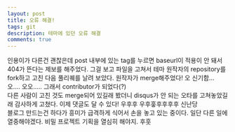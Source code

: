 ```yaml
---
layout: post
title: 오류 해결!
tags: git
description: 테마에 있던 오류 해결
comments: true
---
```

인용이가 다른건 괜찮은데 post 내부에 있는 tag를 누르면 baseurl이 적용이 안 돼서 404가 뜬다는 제보를 해주었다. 그걸 보고 파일을 고쳐서 테마 원작자의 repository를 fork하고 고친 다음 풀리퀘를 날려 보았다. 원작자가 merge해주었다! 오 신기함... 오.... 오오..... 그래서 contributor가 되었다(?)<br>
다른 사람이 고친 것도 merge되어 있길래 봤더니 disqus가 안 되는 오타를 고쳐놓았길래 감사하게 고쳤다. 이제 댓글도 달 수 있다! 우후후 우후훟후후후후 신난당<br>
블로그 만드는건 하다가 흥미가 급격하게 식어서 손을 놓고 있는 중이다. 일단 다른 일에 열중해야겠다. 비밀 프로젝트 기획을 열심히 해야지. 후훗
